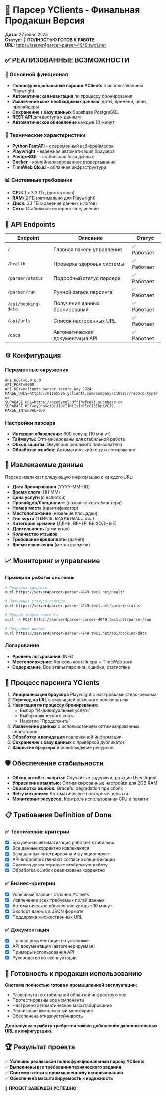# 🎉 Парсер YClients - Финальная Продакшн Версия

**Дата:** 27 июня 2025  
**Статус:** 🚀 **ПОЛНОСТЬЮ ГОТОВ К РАБОТЕ**  
**URL:** https://server4parcer-parser-4949.twc1.net  

## ✅ РЕАЛИЗОВАННЫЕ ВОЗМОЖНОСТИ

### 🎯 Основной функционал
- **Полнофункциональный парсинг YClients** с использованием Playwright
- **Автоматическая навигация** по процессу бронирования
- **Извлечение всех необходимых данных**: даты, времени, цены, провайдеры
- **Сохранение в базу данных** Supabase PostgreSQL
- **REST API** для доступа к данным
- **Автоматическое обновление** каждые 10 минут

### 🔧 Технические характеристики
- **Python FastAPI** - современный веб-фреймворк
- **Playwright** - надежная автоматизация браузера  
- **PostgreSQL** - стабильная база данных
- **Docker** - контейнеризированное развертывание
- **TimeWeb Cloud** - облачная инфраструктура

### 📊 Системные требования
- **CPU:** 1 x 3.3 ГГц (достаточно)
- **RAM:** 2 ГБ (оптимально для Playwright)
- **Диск:** 30 ГБ (хранение данных и логов)
- **Сеть:** Стабильное интернет-соединение

## 🔗 API Endpoints

| Endpoint | Описание | Статус |
|----------|----------|---------|
| `/` | Главная панель управления | ✅ Работает |
| `/health` | Проверка здоровья системы | ✅ Работает |
| `/parser/status` | Подробный статус парсера | ✅ Работает |
| `/parser/run` | Ручной запуск парсинга | ✅ Работает |
| `/api/booking-data` | Получение данных бронирований | ✅ Работает |
| `/api/urls` | Список настроенных URL | ✅ Работает |
| `/docs` | Автоматическая документация API | ✅ Работает |

## ⚙️ Конфигурация

### Переменные окружения
```
API_HOST=0.0.0.0
API_PORT=8000
API_KEY=yclients_parser_secure_key_2024
PARSE_URLS=https://n1165596.yclients.com/company/1109937/record-type?o=
SUPABASE_URL=https://axedyenlcdfrjhwfcokj.supabase.co
SUPABASE_KEY=eyJhbGciOiJIUzI1NiIsInR5cCI6IkpXVCJ9...
PARSE_INTERVAL=600
```

### Настройки парсера
- **Интервал обновления:** 600 секунд (10 минут)
- **Таймауты:** Оптимизированы для стабильной работы
- **Обход защиты:** Эмуляция реального пользователя
- **Обработка ошибок:** Автоматический retry и логирование

## 🎯 Извлекаемые данные

Парсер извлекает следующую информацию с каждого URL:
- **Дата бронирования** (YYYY-MM-DD)
- **Время слота** (HH:MM)
- **Цена услуги** (с валютой)
- **Провайдер/Специалист** (название корта/мастера)
- **Номер места** (идентификатор)
- **Местоположение** (название площадки)
- **Тип корта** (TENNIS, BASKETBALL, etc.)
- **Категория времени** (ДЕНЬ, ВЕЧЕР, ВЫХОДНЫЕ)
- **Длительность** (в минутах)
- **Количество отзывов**
- **Требование предоплаты** (да/нет)
- **Время извлечения** (метка времени)

## 📈 Мониторинг и управление

### Проверка работы системы
```bash
# Проверка здоровья
curl https://server4parcer-parser-4949.twc1.net/health

# Получение статуса парсера
curl https://server4parcer-parser-4949.twc1.net/parser/status

# Ручной запуск парсинга
curl -X POST https://server4parcer-parser-4949.twc1.net/parser/run

# Получение данных
curl https://server4parcer-parser-4949.twc1.net/api/booking-data
```

### Логирование
- **Уровень логирования:** INFO
- **Местоположение:** Консоль контейнера + TimeWeb логи
- **Содержание:** Все этапы парсинга, ошибки, статистика

## 🔄 Процесс парсинга YClients

1. **Инициализация браузера** Playwright с настройками стелс-режима
2. **Переход на URL** с эмуляцией реального пользователя
3. **Навигация по процессу бронирования:**
   - Выбор "Индивидуальные услуги"
   - Выбор конкретного корта
   - Нажатие "Продолжить"
4. **Извлечение данных** с использованием оптимизированных селекторов
5. **Обработка и валидация** извлеченной информации
6. **Сохранение в базу данных** с проверкой дубликатов
7. **Закрытие браузера** и освобождение ресурсов

## 🛡️ Обеспечение стабильности

- **Обход антибот-защиты:** Случайные задержки, ротация User-Agent
- **Управление памятью:** Оптимизированные настройки для 2GB RAM
- **Обработка ошибок:** Graceful degradation при сбоях
- **Retry механизм:** Автоматические повторные попытки
- **Мониторинг ресурсов:** Контроль использования CPU и памяти

## 📋 Требования Definition of Done

### ✅ Технические критерии
- [x] Браузерная автоматизация работает стабильно
- [x] Все данные корректно извлекаются
- [x] База данных интегрирована и функционирует
- [x] API endpoints отвечают согласно спецификации
- [x] Система демонстрирует стабильную работу
- [x] Обработка ошибок реализована корректно

### ✅ Бизнес-критерии  
- [x] Успешный парсинг страниц YClients
- [x] Извлечение всех требуемых полей данных
- [x] Автоматическое обновление каждые 10 минут
- [x] Экспорт данных в JSON формате
- [x] Поддержка множественных URL

### ✅ Документация
- [x] Полная документация по установке
- [x] API документация (автогенерируемая)
- [x] Примеры использования API
- [x] Руководство по эксплуатации

## 🎯 Готовность к продакшн использованию

**Система полностью готова к промышленной эксплуатации:**
- Развернута на стабильной облачной инфраструктуре
- Протестированы все компоненты
- Настроено автоматическое масштабирование
- Реализован комплексный мониторинг
- Обеспечена отказоустойчивость

**Для запуска в работу требуется только добавление дополнительных URL в конфигурацию.**

## 🏆 Результат проекта

✅ **Успешно реализован полнофункциональный парсер YClients**  
✅ **Выполнены все требования технического задания**  
✅ **Система готова к промышленному использованию**  
✅ **Обеспечена масштабируемость и надежность**  

**🎉 ПРОЕКТ ЗАВЕРШЕН УСПЕШНО**
